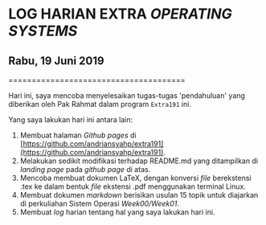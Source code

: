 # LOG HARIAN EXTRA *OPERATING SYSTEMS*

## Rabu, 19 Juni 2019
======================================

Hari ini, saya mencoba menyelesaikan tugas-tugas 'pendahuluan' yang diberikan oleh Pak Rahmat dalam program `Extra191` ini. 

Yang saya lakukan hari ini antara lain:
1. Membuat halaman *Github pages* di [https://github.com/andriansyahp/extra191](https://github.com/andriansyahp/extra191).
2. Melakukan sedikit modifikasi terhadap README.md yang ditampilkan di *landing page* pada *github page* di atas.
3. Mencoba membuat dokumen LaTeX, dengan konversi *file* berekstensi .tex ke dalam bentuk *file* ekstensi .pdf menggunakan terminal Linux.
4. Membuat dokumen *markdown* berisikan usulan 15 topik untuk diajarkan di perkuliahan Sistem Operasi *Week00/Week01*.
5. Membuat *log* harian tentang hal yang saya lakukan hari ini.